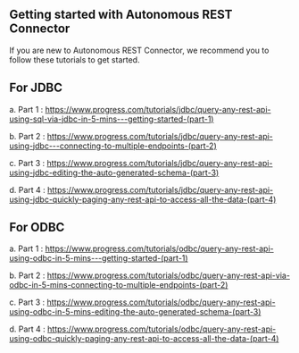 ## Getting started with Autonomous REST Connector

If you are new to Autonomous REST Connector, we recommend you to follow these tutorials to get started. 

For JDBC
--------

a. Part 1 : https://www.progress.com/tutorials/jdbc/query-any-rest-api-using-sql-via-jdbc-in-5-mins---getting-started-(part-1)

b. Part 2 : https://www.progress.com/tutorials/jdbc/query-any-rest-api-using-jdbc---connecting-to-multiple-endpoints-(part-2)

c. Part 3 : https://www.progress.com/tutorials/jdbc/query-any-rest-api-using-jdbc-editing-the-auto-generated-schema-(part-3)

d. Part 4 : https://www.progress.com/tutorials/jdbc/query-any-rest-api-using-jdbc-quickly-paging-any-rest-api-to-access-all-the-data-(part-4)


For ODBC
--------

a. Part 1 : https://www.progress.com/tutorials/odbc/query-any-rest-api-using-odbc-in-5-mins---getting-started-(part-1)

b. Part 2 : https://www.progress.com/tutorials/odbc/query-any-rest-api-via-odbc-in-5-mins-connecting-to-multiple-endpoints-(part-2)

c. Part 3 : https://www.progress.com/tutorials/odbc/query-any-rest-api-using-odbc-in-5-mins-editing-the-auto-generated-schema-(part-3)

d. Part 4 : https://www.progress.com/tutorials/odbc/query-any-rest-api-using-odbc-quickly-paging-any-rest-api-to-access-all-the-data-(part-4)